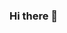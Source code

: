 ### Hi there 👋

<!--
**Tech-Night-20/Tech-Night-20** is a ✨ _special_ ✨ repository because its `README.md` (this file) appears on your GitHub profile.

Here are some ideas to get you started:

- 🔭 I’m currently working on ... Building a Real Time Chat App and hosting it globally.
- 🌱 I’m currently learning ... Web Developement
- 💬 Ask me about ... OOPS, Web Design 
- 📫 How to reach me: ... pritamm343@gmail.com
- 😄 Pronouns: ... He/Him
- ⚡ Fun fact: ... Suggest me a good series and I'll finish it in one go!
-->
